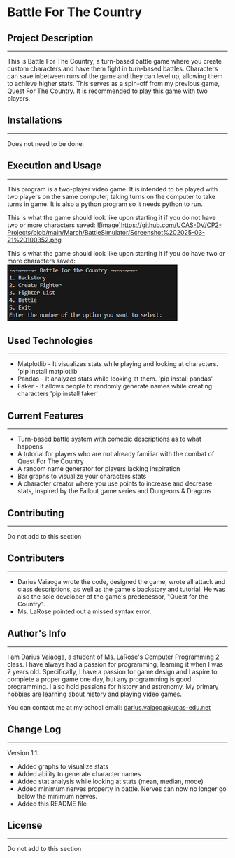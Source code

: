 # Battle For The Country

## Project Description
---
This is Battle For The Country, a turn-based battle game where you create custom characters and have them fight in turn-based battles. Characters can save inbetween runs of the game and they can level up, allowing them to achieve higher stats. This serves as a spin-off from my previous game, Quest For The Country. It is recommended to play this game with two players.  

## Installations
---
Does not need to be done. 

## Execution and Usage
---
This program is a two-player video game. It is intended to be played with two players on the same computer, taking turns on the computer to take turns in game. It is also a python program so it needs python to run.

This is what the game should look like upon starting it if you do not have two or more characters saved:
![image]https://github.com/UCAS-DV/CP2-Projects/blob/main/March/BattleSimulator/Screenshot%202025-03-21%20100352.png

This is what the game should look like upon starting it if you do have two or more characters saved:
![image](https://github.com/UCAS-DV/CP2-Projects/blob/main/March/BattleSimulator/Screenshot%202025-03-21%20100331.png)

## Used Technologies
---
+ Matplotlib - It visualizes stats while playing and looking at characters.
'pip install matplotlib'
+ Pandas - It analyzes stats while looking at them.
'pip install pandas'  
+ Faker - It allows people to randomly generate names while creating characters
'pip install faker'   


## Current Features
---
+ Turn-based battle system with comedic descriptions as to what happens
+ A tutorial for players who are not already familiar with the combat of Quest For The Country
+ A random name generator for players lacking inspiration
+ Bar graphs to visualize your characters stats
+ A character creator where you use points to increase and decrease stats, inspired by the Fallout game series and Dungeons & Dragons  

## Contributing
---
Do not add to this section  

## Contributers
---
+ Darius Vaiaoga wrote the code, designed the game, wrote all attack and class descriptions, as well as the game's backstory and tutorial. He was also the sole developer of the game's predecessor, "Quest for the Country".
+ Ms. LaRose pointed out a missed syntax error.  

## Author's Info
---
I am Darius Vaiaoga, a student of Ms. LaRose's Computer Programming 2 class. I have always had a passion for programming, learning it when I was 7 years old. Specifically, I have a passion for game design and I aspire to complete a proper game one day, but any programming is good programming. I also hold passions for history and astronomy. My primary hobbies are learning about history and playing video games.

You can contact me at my school email: darius.vaiaoga@ucas-edu.net  

## Change Log
---
Version 1.1:
+ Added graphs to visualize stats
+ Added ability to generate character names
+ Added stat analysis while looking at stats (mean, median, mode)
+ Added minimum nerves property in battle. Nerves can now no longer go below the minimum nerves.
+ Added this README file  

## License
---
Do not add to this section
